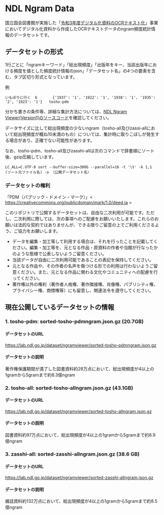 # NDL Ngram Data
国立国会図書館が実施した「[令和3年度デジタル化資料のOCRテキスト化](https://lab.ndl.go.jp/data_set/ocr/r3_text/)」事業においてデジタル化資料から作成したOCRテキストデータのngram頻度統計情報のデータセットです。

## データセットの形式

1行ごとに「ngramキーワード」「総出現頻度」「出版年をキー、当該出版年における頻度を値とした頻度統計情報のjson」「データセット名」の4つの要素を含む、タブ区切り形式となっています。

例
```
いもほりに行く  6       {'1937': '1', '1922': '1', '1938': '1', '1935': '2', '1923': '1'}   tosho-pdm
```

分かち書きの条件等、詳細な集計方法については、[NDL Ngram Viewer(Version1)のソースコード](https://github.com/ndl-lab/ndlngramviewer_v1/tree/master/datacreationtools)を確認してください。

データサイズに比して総出現頻度の少ないngram（tosho-all及びzassi-allにおいて総出現頻度が概ね10未満のもの）については、集計時に取りこぼしが発生する場合があり、正確でない可能性があります。


なお、tosho-pdm、tosho-all及びzasshi-allは次のコマンドで辞書順にソート後、gzip圧縮しています。
```
LC_ALL=C.UTF-8 sort --buffer-size=300G --parallel=16 -t '\t' -k 1,1　(ソート元ファイル名) -o （公開データセット名）
```

### データセットの権利
「PDM（パブリック・ドメイン・マーク）」&lt; https://creativecommons.org/publicdomain/mark/1.0/deed.ja &gt;


このリポジトリで公開するデータセットは、自由な二次利用が可能です。ただし、二次利用に際しては、次の事項へのご配慮をお願いいたします。これらのお願いは法的な契約ではありませんが、できる限りご留意の上でご利用くださるよう、ご協力をお願いします。

- データを編集・加工等して利用する場合は、それを行ったことを記載してください。編集・加工等を、元となる作品・原資料の作者や当館が行なったかのような態様で公表しないようご留意ください。
- 当該データが自由に二次利用可能であることの表記を保持してください。
- 元となる作品や、その作者の名声を傷つける形での利用は行わないようご留意ください。また、元となる作品に関わる文化やコミュニティへの配慮を行ってください。
- 著作権以外の権利（著作者人格権、著作隣接権、肖像権、パブリシティ権、プライバシー権、商標権等）にも留意し、関連法令を遵守してください。


## 現在公開しているデータセットの情報

### 1. tosho-pdm: sorted-tosho-pdmngram.json.gz (20.7GB)

#### データセットのURL
https://lab.ndl.go.jp/dataset/ngramviewer/sorted-tosho-pdmngram.json.gz 

#### データセットの説明
著作権保護期間が満了した図書資料約28万点において、総出現頻度が4以上の1gramから5gramまで約8.3億ngram

### 2. tosho-all: sorted-tosho-allngram.json.gz (43.1GB)

#### データセットのURL
https://lab.ndl.go.jp/dataset/ngramviewer/sorted-tosho-allngram.json.gz

#### データセットの説明
図書資料約97万点において、総出現頻度が4以上の1gramから5gramまで約8.9億ngram


### 3. zasshi-all: sorted-zasshi-allngram.json.gz (38.6 GB)

#### データセットのURL
https://lab.ndl.go.jp/dataset/ngramviewer/sorted-zasshi-allngram.json.gz

#### データセットの説明
雑誌資料約132万点において、総出現頻度が4以上の1gramから5gramまで約8.5億ngram




